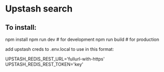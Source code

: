 # Upstash search

## To install:
npm install
npm run dev     # for development
npm run build   # for production

add upstash creds to .env.local to use in this format:

UPSTASH_REDIS_REST_URL='fullurl-with-https'
UPSTASH_REDIS_REST_TOKEN='key'